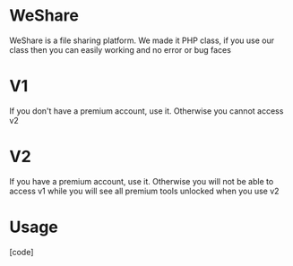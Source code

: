 # WeShare

WeShare is a file sharing platform. We made it PHP class, if you use our class then you can easily working and no error or bug faces

# V1

If you don't have a premium account, use it. Otherwise you cannot access v2

# V2

If you have a premium account, use it. Otherwise you will not be able to access v1 while you will see all premium tools unlocked when you use v2

# Usage

[code]
<?php

include('class/weshare.class.php');

use Shakib\WeShare;

$class = new WeShare(""); // Enter Your Api Token

[/code]

# Changelog

v0.1 

we added all function

check all fucntion

bug fixed

# Contribute
Shakib Ahmed

The WeShare Team

# Contact
SHAKIBWAP@YAHOO.COM

WRESHARETEAM@PROTON.ME
